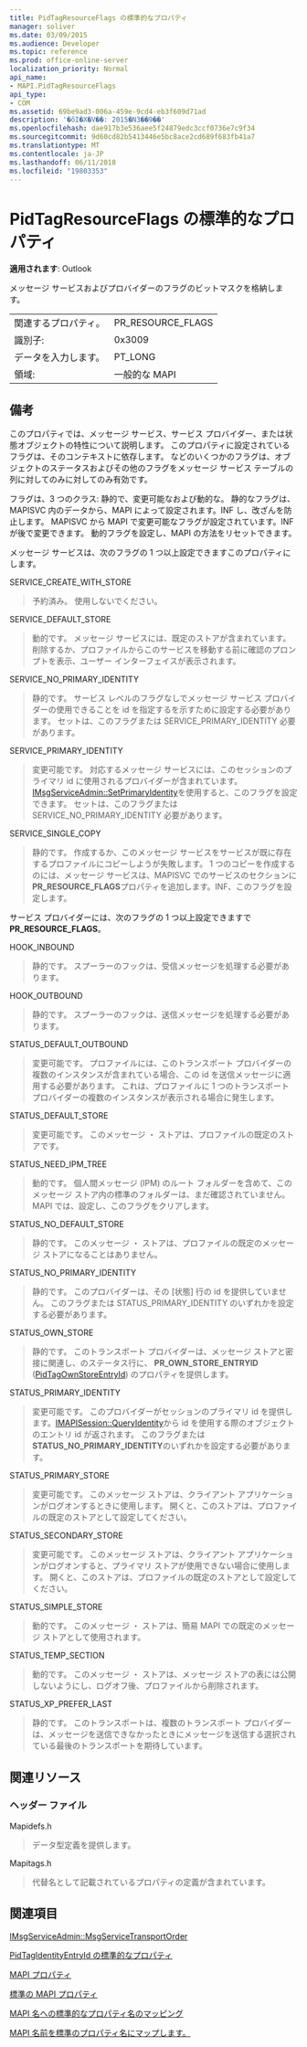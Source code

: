 ```yaml
---
title: PidTagResourceFlags の標準的なプロパティ
manager: soliver
ms.date: 03/09/2015
ms.audience: Developer
ms.topic: reference
ms.prod: office-online-server
localization_priority: Normal
api_name:
- MAPI.PidTagResourceFlags
api_type:
- COM
ms.assetid: 69be9ad3-006a-459e-9cd4-eb3f609d71ad
description: '�ŏI�X�V��: 2015�N3��9��'
ms.openlocfilehash: dae917b3e536aee5f24879edc3ccf0736e7c9f34
ms.sourcegitcommit: 9d60cd82b5413446e5bc8ace2cd689f683fb41a7
ms.translationtype: MT
ms.contentlocale: ja-JP
ms.lasthandoff: 06/11/2018
ms.locfileid: "19803353"
---
```

# <a name="pidtagresourceflags-canonical-property"></a>PidTagResourceFlags の標準的なプロパティ

  
  
**適用されます**: Outlook 
  
メッセージ サービスおよびプロバイダーのフラグのビットマスクを格納します。
  
|||
|:-----|:-----|
|関連するプロパティ。  <br/> |PR_RESOURCE_FLAGS  <br/> |
|識別子:  <br/> |0x3009  <br/> |
|データを入力します。  <br/> |PT_LONG  <br/> |
|領域:  <br/> |一般的な MAPI  <br/> |
   
## <a name="remarks"></a>備考

このプロパティでは、メッセージ サービス、サービス プロバイダー、または状態オブジェクトの特性について説明します。 このプロパティに設定されているフラグは、そのコンテキストに依存します。 などのいくつかのフラグは、オブジェクトのステータスおよびその他のフラグをメッセージ サービス テーブルの列に対してのみに対してのみ有効です。 
  
フラグは、3 つのクラス: 静的で、変更可能なおよび動的な。 静的なフラグは、MAPISVC 内のデータから、MAPI によって設定されます。INF し、改ざんを防止します。 MAPISVC から MAPI で変更可能なフラグが設定されています。INF が後で変更できます。 動的フラグを設定し、MAPI の方法をリセットできます。
  
メッセージ サービスは、次のフラグの 1 つ以上設定できますこのプロパティにします。
  
SERVICE_CREATE_WITH_STORE 
  
> 予約済み。 使用しないでください。
    
SERVICE_DEFAULT_STORE 
  
> 動的です。 メッセージ サービスには、既定のストアが含まれています。 削除するか、プロファイルからこのサービスを移動する前に確認のプロンプトを表示、ユーザー インターフェイスが表示されます。 
    
SERVICE_NO_PRIMARY_IDENTITY 
  
> 静的です。 サービス レベルのフラグなしでメッセージ サービス プロバイダーの使用できることを id を指定するを示すために設定する必要があります。 セットは、このフラグまたは SERVICE_PRIMARY_IDENTITY 必要があります。
    
SERVICE_PRIMARY_IDENTITY 
  
> 変更可能です。 対応するメッセージ サービスには、このセッションのプライマリ id に使用されるプロバイダーが含まれています。 [IMsgServiceAdmin::SetPrimaryIdentity](imsgserviceadmin-setprimaryidentity.md)を使用すると、このフラグを設定できます。 セットは、このフラグまたは SERVICE_NO_PRIMARY_IDENTITY 必要があります。 
    
SERVICE_SINGLE_COPY 
  
> 静的です。 作成するか、このメッセージ サービスをサービスが既に存在するプロファイルにコピーしようが失敗します。 1 つのコピーを作成するのには、メッセージ サービスは、MAPISVC でのサービスのセクションに**PR_RESOURCE_FLAGS**プロパティを追加します。INF、このフラグを設定します。 
    
サービス プロバイダーには、次のフラグの 1 つ以上設定できますで**PR_RESOURCE_FLAGS**。
  
HOOK_INBOUND 
  
> 静的です。 スプーラーのフックは、受信メッセージを処理する必要があります。
    
HOOK_OUTBOUND 
  
> 静的です。 スプーラーのフックは、送信メッセージを処理する必要があります。 
    
STATUS_DEFAULT_OUTBOUND 
  
> 変更可能です。 プロファイルには、このトランスポート プロバイダーの複数のインスタンスが含まれている場合、この id を送信メッセージに適用する必要があります。 これは、プロファイルに 1 つのトランスポート プロバイダーの複数のインスタンスが表示される場合に発生します。
    
STATUS_DEFAULT_STORE 
  
> 変更可能です。 このメッセージ ・ ストアは、プロファイルの既定のストアです。 
    
STATUS_NEED_IPM_TREE 
  
> 動的です。 個人間メッセージ (IPM) のルート フォルダーを含めて、このメッセージ ストア内の標準のフォルダーは、まだ確認されていません。 MAPI では、設定し、このフラグをクリアします。 
    
STATUS_NO_DEFAULT_STORE 
  
> 静的です。 このメッセージ ・ ストアは、プロファイルの既定のメッセージ ストアになることはありません。
    
STATUS_NO_PRIMARY_IDENTITY 
  
> 静的です。 このプロバイダーは、その [状態] 行の id を提供していません。 このフラグまたは STATUS_PRIMARY_IDENTITY のいずれかを設定する必要があります。
    
STATUS_OWN_STORE 
  
> 静的です。 このトランスポート プロバイダーは、メッセージ ストアと密接に関連し、のステータス行に、 **PR_OWN_STORE_ENTRYID** ([PidTagOwnStoreEntryId](pidtagownstoreentryid-canonical-property.md)) のプロパティを提供します。
    
STATUS_PRIMARY_IDENTITY 
  
> 変更可能です。 このプロバイダーがセッションのプライマリ id を提供します。[IMAPISession::QueryIdentity](imapisession-queryidentity.md)から id を使用する際のオブジェクトのエントリ id が返されます。 このフラグまたは**STATUS_NO_PRIMARY_IDENTITY**のいずれかを設定する必要があります。 
    
STATUS_PRIMARY_STORE 
  
> 変更可能です。 このメッセージ ストアは、クライアント アプリケーションがログオンするときに使用します。 開くと、このストアは、プロファイルの既定のストアとして設定してください。 
    
STATUS_SECONDARY_STORE 
  
> 変更可能です。 このメッセージ ストアは、クライアント アプリケーションがログオンすると、プライマリ ストアが使用できない場合に使用します。 開くと、このストアは、プロファイルの既定のストアとして設定してください。 
    
STATUS_SIMPLE_STORE 
  
> 動的です。 このメッセージ ・ ストアは、簡易 MAPI での既定のメッセージ ストアとして使用されます。
    
STATUS_TEMP_SECTION 
  
> 動的です。 このメッセージ ・ ストアは、メッセージ ストアの表には公開しないようにし、ログオフ後、プロファイルから削除されます。 
    
STATUS_XP_PREFER_LAST 
  
> 静的です。 このトランスポートは、複数のトランスポート プロバイダーは、メッセージを送信できなかったときにメッセージを送信する選択されている最後のトランスポートを期待しています。
    
## <a name="related-resources"></a>関連リソース

### <a name="header-files"></a>ヘッダー ファイル

Mapidefs.h
  
> データ型定義を提供します。
    
Mapitags.h
  
> 代替名として記載されているプロパティの定義が含まれています。
    
## <a name="see-also"></a>関連項目



[IMsgServiceAdmin::MsgServiceTransportOrder](imsgserviceadmin-msgservicetransportorder.md)
  
[PidTagIdentityEntryId の標準的なプロパティ](pidtagidentityentryid-canonical-property.md)


[MAPI プロパティ](mapi-properties.md)
  
[標準の MAPI プロパティ](mapi-canonical-properties.md)
  
[MAPI 名への標準的なプロパティ名のマッピング](mapping-canonical-property-names-to-mapi-names.md)
  
[MAPI 名前を標準のプロパティ名にマップします。](mapping-mapi-names-to-canonical-property-names.md)

